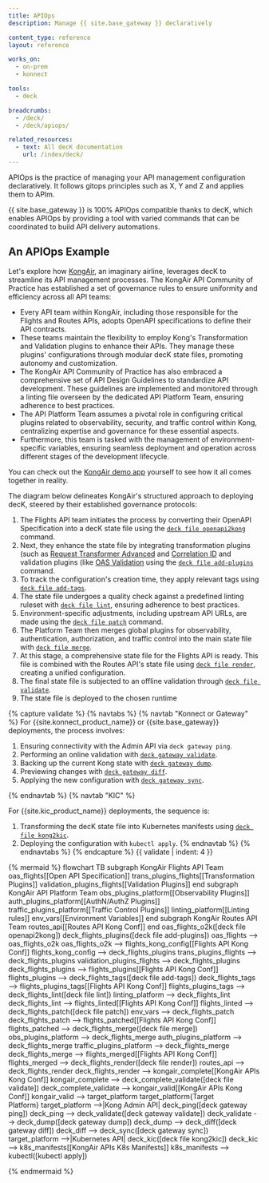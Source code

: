 ```yaml
---
title: APIOps
description: Manage {{ site.base_gateway }} declaratively

content_type: reference
layout: reference

works_on:
  - on-prem
  - konnect

tools:
  - deck

breadcrumbs:
  - /deck/
  - /deck/apiops/

related_resources:
  - text: All decK documentation
    url: /index/deck/
---
```


APIOps is the practice of managing your API management configuration declaratively. It follows gitops principles such as X, Y and Z and applies them to APIm.

{{ site.base_gateway }} is 100% APIOps compatible thanks to decK, which enables APIOps by providing a tool with varied commands that can be coordinated to build API delivery automations.

## An APIOps Example

Let's explore how [KongAir](https://github.com/Kong/KongAir), an imaginary airline, leverages decK to streamline its API management processes. The KongAir API Community of Practice has established a set of governance rules to ensure uniformity and efficiency across all API teams:

- Every API team within KongAir, including those responsible for the Flights and Routes APIs, adopts OpenAPI specifications to define their API contracts.
- These teams maintain the flexibility to employ Kong's Transformation and Validation plugins to enhance their APIs. They manage these plugins' configurations through modular decK state files, promoting autonomy and customization.
- The KongAir API Community of Practice has also embraced a comprehensive set of API Design Guidelines to standardize API development. These guidelines are implemented and monitored through a linting file overseen by the dedicated API Platform Team, ensuring adherence to best practices.
- The API Platform Team assumes a pivotal role in configuring critical plugins related to observability, security, and traffic control within Kong, centralizing expertise and governance for these essential aspects.
- Furthermore, this team is tasked with the management of environment-specific variables, ensuring seamless deployment and operation across different stages of the development lifecycle.

You can check out the [KongAir demo app](https://github.com/Kong/KongAir) yourself to see how it all comes together in reality.

The diagram below delineates KongAir's structured approach to deploying decK, steered by their established governance protocols:

1. The Flights API team initiates the process by converting their OpenAPI Specification into a decK state file using the [`deck file openapi2kong`](/deck/file/openapi2kong/) command.
2. Next, they enhance the state file by integrating transformation plugins (such as [Request Transformer Advanced](/plugins/request-transformer-advanced/) and [Correlation ID](/plugins/correlation-id/) and validation plugins (like [OAS Validation](/plugins/oas-validation/) using the [`deck file add-plugins`](/deck/file/manipulation/plugins/) command.
3. To track the configuration's creation time, they apply relevant tags using [`deck file add-tags`](/deck/file/manipulation/tags/).
4. The state file undergoes a quality check against a predefined linting ruleset with [`deck file lint`](/deck/file/lint/), ensuring adherence to best practices.
5. Environment-specific adjustments, including upstream API URLs, are made using the [`deck file patch`](/deck/file/manipulation/patch/) command.
6. The Platform Team then merges global plugins for observability, authentication, authorization, and traffic control into the main state file with [`deck file merge`](/deck/file/merge/).
7. At this stage, a comprehensive state file for the Flights API is ready. This file is combined with the Routes API's state file using [`deck file render`](/deck/file/render/), creating a unified configuration.
8. The final state file is subjected to an offline validation through [`deck file validate`](/deck/file/validate/).
9. The state file is deployed to the chosen runtime

{% capture validate %}
{% navtabs %}
{% navtab "Konnect or Gateway" %}
For {{site.konnect_product_name}} or {{site.base_gateway}} deployments, the process involves:

1. Ensuring connectivity with the Admin API via `deck gateway ping`.
2. Performing an online validation with [`deck gateway validate`](/deck/gateway/validate/).
3. Backing up the current Kong state with [`deck gateway dump`](/deck/gateway/dump/).
4. Previewing changes with [`deck gateway diff`](/deck/gateway/diff/).
5. Applying the new configuration with [`deck gateway sync`](/deck/gateway/sync/).

{% endnavtab %}
{% navtab "KIC" %}

For {{site.kic_product_name}} deployments, the sequence is:

1.  Transforming the decK state file into Kubernetes manifests using [`deck file kong2kic`](/deck/file/kong2kic/).
2.  Deploying the configuration with `kubectl apply`.
    {% endnavtab %}
    {% endnavtabs %}
    {% endcapture %}
    {{ validate | indent: 4 }}

<!--vale off-->

{% mermaid %}
flowchart TB
subgraph KongAir Flights API Team
oas_flights[[Open API Specification]]
trans_plugins_flights[[Transformation Plugins]]
validation_plugins_flights[[Validation Plugins]]
end
subgraph KongAir API Platform Team
obs_plugins_platform[[Observability Plugins]]
auth_plugins_platform[[AuthN/AuthZ Plugins]]
traffic_plugins_platform[[Traffic Control Plugins]]
linting_platform[[Linting rules]]
env_vars[[Environment Variables]]
end
subgraph KongAir Routes API Team
routes_api[[Routes API Kong Conf]]
end
oas_flights_o2k([deck file openapi2kong])
deck_flights_plugins([deck file add-plugins])
oas_flights --> oas_flights_o2k
oas_flights_o2k --> flights_kong_config[[Flights API Kong Conf]]
flights_kong_config --> deck_flights_plugins
trans_plugins_flights --> deck_flights_plugins
validation_plugins_flights --> deck_flights_plugins
deck_flights_plugins --> flights_plugins[[Flights API Kong Conf]]
flights_plugins --> deck_flights_tags([deck file add-tags])
deck_flights_tags --> flights_plugins_tags[[Flights API Kong Conf]]
flights_plugins_tags --> deck_flights_lint([deck file lint])
linting_platform --> deck_flights_lint
deck_flights_lint --> flights_linted[[Flights API Kong Conf]]
flights_linted --> deck_flights_patch([deck file patch])
env_vars --> deck_flights_patch
deck_flights_patch --> flights_patched[[Flights API Kong Conf]]
flights_patched --> deck_flights_merge([deck file merge])
obs_plugins_platform --> deck_flights_merge
auth_plugins_platform --> deck_flights_merge
traffic_plugins_platform --> deck_flights_merge
deck_flights_merge --> flights_merged[[Flights API Kong Conf]]
flights_merged --> deck_flights_render([deck file render])
routes_api --> deck_flights_render
deck_flights_render --> kongair_complete[[KongAir APIs Kong Conf]]
kongair_complete --> deck_complete_validate([deck file validate])
deck_complete_validate --> kongair_valid[[KongAir APIs Kong Conf]]
kongair_valid --> target_platform
target_platform{Target<br/>Platform}
target_platform -->|Kong Admin API| deck_ping([deck gateway ping])
deck_ping --> deck_validate([deck gateway validate])
deck_validate --> deck_dump([deck gateway dump])
deck_dump --> deck_diff([deck gateway diff])
deck_diff --> deck_sync([deck gateway sync])
target_platform -->|Kubernetes API| deck_kic([deck file kong2kic])
deck_kic --> k8s_manifests[[KongAir APIs K8s Manifests]]
k8s_manifests --> kubectl([kubectl apply])

{% endmermaid %}

<!--vale on-->
